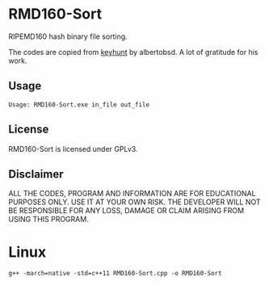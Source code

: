 # RMD160-Sort
RIPEMD160 hash binary file sorting.

The codes are copied from [keyhunt](https://github.com/albertobsd/keyhunt) by albertobsd. A lot of gratitude for his work.

## Usage
```
Usage: RMD160-Sort.exe in_file out_file
```

## License
RMD160-Sort is licensed under GPLv3.

## Disclaimer
ALL THE CODES, PROGRAM AND INFORMATION ARE FOR EDUCATIONAL PURPOSES ONLY. USE IT AT YOUR OWN RISK. THE DEVELOPER WILL NOT BE RESPONSIBLE FOR ANY LOSS, DAMAGE OR CLAIM ARISING FROM USING THIS PROGRAM.


# Linux 

```
g++ -march=native -std=c++11 RMD160-Sort.cpp -o RMD160-Sort
```